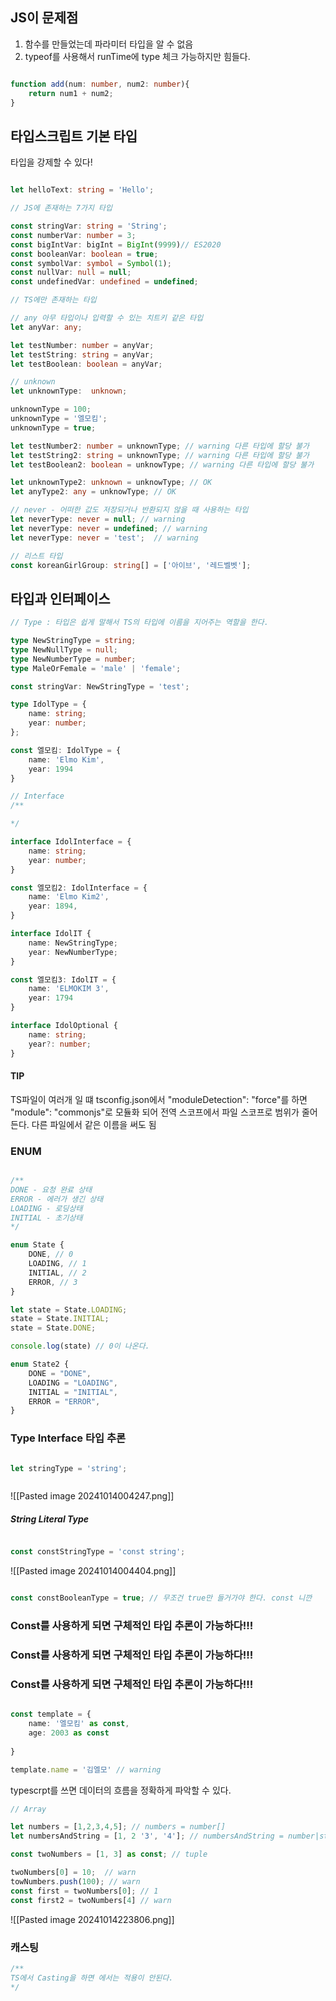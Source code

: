 

## JS이 문제점

1) 함수를 만들었는데 파라미터 타입을 알 수 없음
2) typeof를 사용해서 runTime에 type 체크 가능하지만 힘들다.


```ts

function add(num: number, num2: number){
	return num1 + num2;
}

```


## 타입스크립트 기본 타입

타입을 강제할 수 있다!

```ts

let helloText: string = 'Hello';

// JS에 존재하는 7가지 타입

const stringVar: string = 'String';
const numberVar: number = 3;
const bigIntVar: bigInt = BigInt(9999)// ES2020
const booleanVar: boolean = true;
const symbolVar: symbol = Symbol(1);
const nullVar: null = null;
const undefinedVar: undefined = undefined;

// TS에만 존재하는 타입

// any 아무 타입이나 입력할 수 있는 치트키 같은 타입
let anyVar: any;

let testNumber: number = anyVar;
let testString: string = anyVar;
let testBoolean: boolean = anyVar;

// unknown
let unknownType:  unknown;

unknownType = 100;
unknownType = '엘모킴';
unknownType = true;

let testNumber2: number = unknownType; // warning 다른 타입에 할당 불가
let testString2: string = unknownType; // warning 다른 타입에 할당 불가
let testBoolean2: boolean = unknowType; // warning 다른 타입에 할당 불가

let unknownType2: unknown = unknowType; // OK
let anyType2: any = unknowType; // OK

// never - 어떠한 값도 저장되거나 반환되지 않을 때 사용하는 타입
let neverType: never = null; // warning 
let neverType: never = undefined; // warning 
let neverType: never = 'test';  // warning

// 리스트 타입
const koreanGirlGroup: string[] = ['아이브', '레드벨벳'];


```




##  타입과 인터페이스

```ts
// Type : 타입은 쉽게 말해서 TS의 타입에 이름을 지어주는 역할을 한다.

type NewStringType = string;
type NewNullType = null;
type NewNumberType = number;
type MaleOrFemale = 'male' | 'female';

const stringVar: NewStringType = 'test';

type IdolType = {
	name: string;
	year: number;
};

const 엘모킴: IdolType = {
	name: 'Elmo Kim',
	year: 1994
}

// Interface
/**

*/

interface IdolInterface = {
	name: string;
	year: number;
}

const 엘모킴2: IdolInterface = {
	name: 'Elmo Kim2',
	year: 1894,
}

interface IdolIT {
	name: NewStringType;
	year: NewNumberType;
}

const 엘모킴3: IdolIT = {
	name: 'ELMOKIM 3',
	year: 1794
}

interface IdolOptional {
	name: string;
	year?: number;
}

```

#### TIP
TS파일이 여러개 일 떄 tsconfig.json에서 "moduleDetection": "force"를 하면 "module": "commonjs"로 모듈화 되어 전역 스코프에서 파일 스코프로 범위가 줄어든다.
다른 파일에서 같은 이름을 써도 됨



### ENUM

```ts

/**
DONE - 요청 완료 상태
ERROR - 에러가 생긴 상태
LOADING - 로딩상태
INITIAL - 초기상태
*/

enum State {
	DONE, // 0
	LOADING, // 1
	INITIAL, // 2
	ERROR, // 3
}

let state = State.LOADING;
state = State.INITIAL;
state = State.DONE;

console.log(state) // 0이 나온다.

enum State2 {
	DONE = "DONE",
	LOADING = "LOADING",
	INITIAL = "INITIAL",
	ERROR = "ERROR",
}


```


### Type Interface 타입 추론

```ts

let stringType = 'string';



```


![[Pasted image 20241014004247.png]]



##### String Literal Type

```ts

const constStringType = 'const string';

```


![[Pasted image 20241014004404.png]]

```ts

const constBooleanType = true; // 무조건 true만 들거가야 한다. const 니깐


```


### Const를 사용하게 되면 구체적인 타입 추론이 가능하다!!!
### Const를 사용하게 되면 구체적인 타입 추론이 가능하다!!!
### Const를 사용하게 되면 구체적인 타입 추론이 가능하다!!!


```ts

const template = {
	name: '엘모킴' as const,
	age: 2003 as const
	
}

template.name = '김엘모' // warning

```

typescrpt를 쓰면 데이터의 흐름을 정확하게 파악할 수 있다.


```ts
// Array

let numbers = [1,2,3,4,5]; // numbers = number[]
let numbersAndString = [1, 2 '3', '4']; // numbersAndString = number|string []

const twoNumbers = [1, 3] as const; // tuple

twoNumbers[0] = 10;  // warn
towNumbers.push(100); // warn
const first = twoNumbers[0]; // 1
const first2 = twoNumbers[4] // warn
```
![[Pasted image 20241014223806.png]]



### 캐스팅

```ts
/**
TS에서 Casting을 하면 에서는 적용이 안된다.
*/




```